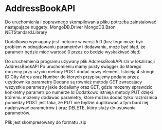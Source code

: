 # AddressBookAPI

Do uruchomienia i poprawnego skompilowania pliku potrzeba zainstalować następujące nuggety:
MongoDB.Driver
MongoDB.Bson
NETStandard.Library

Dodatkowo wymagany jest .netcore w wersji 5.0 (bez tego może być problem w odnajdowaniu parametrów i dodawaniu, może być błąd, że parametr będzie mieć wartość 
0 przez co bedzie wyskakiwać błąd)


Do uruchemienia programu używany plik  AddressBookAPI.sln w lokalizacji AddressBookAPI
Po uruchomieniu mamy pusty swagger do którego mozemy przy użyciu metody POST dodać nowy element.
Istnieją 4 stringi: ID CIty Adres oraz Number do ktorych przypisujemy podane przez uzytkownika parametry
Dodane są również metody GET zwracajacy wszystkie parametry jakie dodalismy oraz GET, gdzie mozemy sprawdzic konkretny parametr po numerze Id
Dodatkowo istnieja  metody PUT dzięki któremu możemy dodawac parametry, które można dodać tylko raz(róznica pomiedzy POST jest taka, że PUT nie będzie
duplikować a tym bardziej nadpisywać parametrów ) oraz DELETE, który służy do usuwania parametrów.

Plik jest skompresowany do formatu .zip
